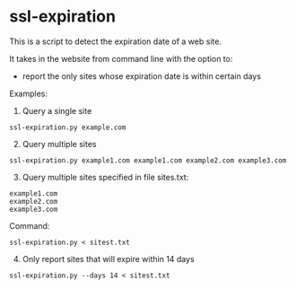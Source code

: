 # ssl-expiration

This is a script to detect the expiration date of a web site.

It takes in the website from command line with the option to:
- report the only sites whose expiration date is within certain days

Examples:
1. Query a single site
```
ssl-expiration.py example.com
```

2. Query multiple sites
```
ssl-expiration.py example1.com example1.com example2.com example3.com
```

3. Query multiple sites specified in file
sites.txt:
```
example1.com
example2.com
example3.com
```
Command:
```
ssl-expiration.py < sitest.txt
```

4. Only report sites that will expire within 14 days
```
ssl-expiration.py --days 14 < sitest.txt
```
